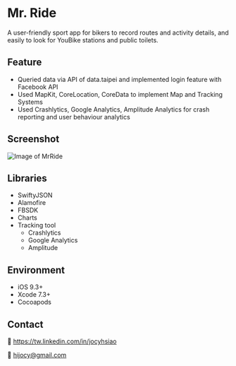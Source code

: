 # Mr. Ride
A user-friendly sport app for bikers to record routes and activity details, and easily to look for YouBike stations and public toilets.

## Feature
* Queried data via API of data.taipei and implemented login feature with Facebook API
* Used MapKit, CoreLocation, CoreData to implement Map and Tracking Systems
* Used Crashlytics, Google Analytics, Amplitude Analytics for crash reporting and user behaviour analytics

## Screenshot
![Image of MrRide](https://cloud.githubusercontent.com/assets/3316679/21506753/992b05ba-ccad-11e6-8cd2-aeb7c16a6b96.gif)

## Libraries
* SwiftyJSON
* Alamofire
* FBSDK
* Charts
* Tracking tool
  * Crashlytics
  * Google Analytics
  * Amplitude

## Environment
* iOS 9.3+
* Xcode 7.3+
* Cocoapods

## Contact
:busts_in_silhouette: https://tw.linkedin.com/in/jocyhsiao

:email: hijocy@gmail.com
